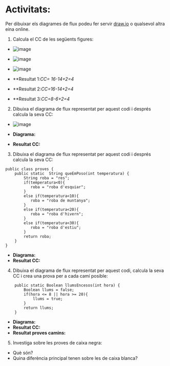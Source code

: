 # Activitats: 

Per dibuixar els diagrames de flux podeu fer servir [draw.io](https://draw.io) o qualsevol altra eina online.

1. Calcula el CC de les següents figures:
  - ![image](https://user-images.githubusercontent.com/110727546/204613022-4ab64342-2e06-438d-a7e8-570685b3c406.png)
  - ![image](https://user-images.githubusercontent.com/110727546/204613180-6d55bf09-28b8-417e-96f4-f71a762ac44c.png)
  - ![image](https://user-images.githubusercontent.com/110727546/204655229-8c3f28d7-3d8b-4746-a55d-331f89da39d2.png)

  - **Resultat 1:*CC= 16-14+2=4*
  - **Resultat 2:*CC=16-14+2=4*
  - **Resultat 3:*CC=8-6+2=4*


2. Dibuixa el diagrama de flux representat per aquest codi i després calcula la seva CC:
  - ![image](https://user-images.githubusercontent.com/110727546/204615125-363e5e6c-173b-4ec0-8c0b-cb97985ade06.png)

  - **Diagrama:**
  - **Resultat CC:**

3. Dibuixa el diagrama de flux representat per aquest codi i després calcula la seva CC:

```
public class proves {
    public static  String queEmPoso(int temperatura) {
        String roba = "res";
        if(temperatura<0){
           roba = "roba d'esquiar";
        }
        else if(temperatura<10){
           roba = "roba de muntanya";
        }
        else if(temperatura<20){
           roba = "roba d'hivern";
        }
        else if(temperatura<30){
           roba = "roba d'estiu";
        }
        return roba;
    }    
}
```

  - **Diagrama:**
  - **Resultat CC:**

4. Dibuixa el diagrama de flux representat per aquest codi, calcula la seva CC i crea una prova per a cada camí posible:

```
    public static Boolean llumsEncesos(int hora) {
        Boolean llums = false;
        if(hora <= 8 || hora >= 20){
            llums = true;
        }
        return llums;
    }
```
  - **Diagrama:**
  - **Resultat CC:**
  - **Resultat proves camins:**

5. Investiga sobre les proves de caixa negra:

  - Què són?
  - Quina diferència principal tenen sobre les de caixa blanca?
